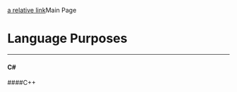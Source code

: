 [a relative link](README.md)Main Page

# Language Purposes
-------------------------
#### C#


####C++